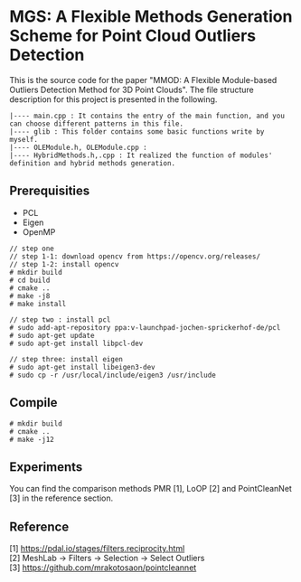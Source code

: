 # MGS: A Flexible Methods Generation Scheme for Point Cloud Outliers Detection
This is the source code for the paper "MMOD: A Flexible Module-based Outliers Detection Method for 3D Point Clouds". The file structure description for this project is presented in the following.  
```
|---- main.cpp : It contains the entry of the main function, and you can choose different patterns in this file.  
|---- glib : This folder contains some basic functions write by myself.
|---- OLEModule.h, OLEModule.cpp :
|---- HybridMethods.h,.cpp : It realized the function of modules' definition and hybrid methods generation.  
```

## Prerequisities   
* PCL
* Eigen
* OpenMP
```
// step one
// step 1-1: download opencv from https://opencv.org/releases/
// step 1-2: install opencv
# mkdir build
# cd build
# cmake ..
# make -j8
# make install

// step two : install pcl
# sudo add-apt-repository ppa:v-launchpad-jochen-sprickerhof-de/pcl
# sudo apt-get update
# sudo apt-get install libpcl-dev

// step three: install eigen
# sudo apt-get install libeigen3-dev
# sudo cp -r /usr/local/include/eigen3 /usr/include 
```

## Compile  
```
# mkdir build
# cmake ..
# make -j12
```
## Experiments
You can find the comparison methods PMR [1], LoOP [2] and PointCleanNet [3] in the reference section.
## Reference  
[1] https://pdal.io/stages/filters.reciprocity.html  
[2] MeshLab -> Filters -> Selection -> Select Outliers  
[3] https://github.com/mrakotosaon/pointcleannet  